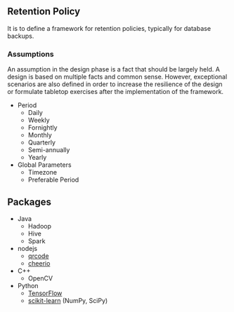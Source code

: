
## Retention Policy

It is to define a framework for retention policies, typically for database backups.

### Assumptions

An assumption in the design phase is a fact that should be largely held. A design is based on multiple facts and common sense. However, exceptional scenarios are also defined in order to increase the resilience of the design or formulate tabletop exercises after the implementation of the framework.

- Period
  - Daily
  - Weekly
  - Fornightly
  - Monthly
  - Quarterly
  - Semi-annually
  - Yearly
- Global Parameters
  - Timezone
  - Preferable Period

## Packages

- Java
  - Hadoop
  - Hive
  - Spark
- nodejs
  - [qrcode](https://www.npmjs.com/package/qrcode)
  - [cheerio](https://cheerio.js.org/)
- C++
  - OpenCV
- Python
  - [TensorFlow](https://www.tensorflow.org/)
  - [scikit-learn](https://scikit-learn.org/stable/) (NumPy, SciPy)
